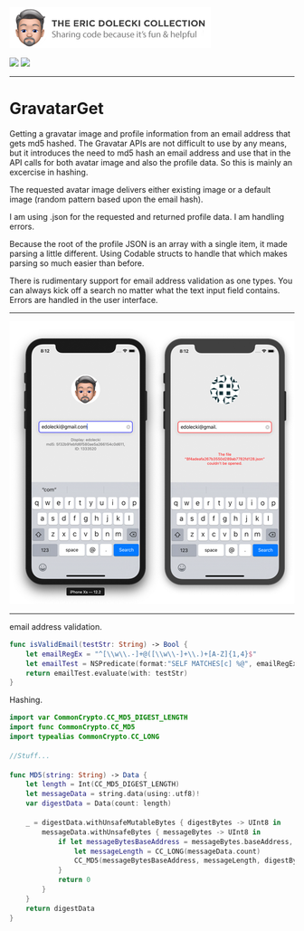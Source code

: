 ![badge](./ed-badge.png)

<img src="https://img.shields.io/badge/Team-UCD%20Prototyping-blue.svg"/> <img src="https://img.shields.io/badge/License-GNU%20GPLv3-blue.svg"/>

----

# GravatarGet
Getting a gravatar image and profile information from an email address that gets md5 hashed. The Gravatar APIs are not difficult to use by any means, but it introduces the need to md5 hash an email address and use that in the API calls for both avatar image and also the profile data. So this is mainly an excercise in hashing.

The requested avatar image delivers either existing image or a default image (random pattern based upon the email hash). 

I am using .json for the requested and returned profile data. I am handling errors.

Because the root of the profile JSON is an array with a single item, it made parsing a little different. Using Codable structs to handle that which makes parsing so much easier than before.

There is rudimentary support for email address validation as one types. You can always kick off a search no matter what the text input field contains. Errors are handled in the user interface.

----

![app](./app.png)

----

email address validation.

```swift
func isValidEmail(testStr: String) -> Bool {
    let emailRegEx = "^[\\w\\.-]+@([\\w\\-]+\\.)+[A-Z]{1,4}$"
    let emailTest = NSPredicate(format:"SELF MATCHES[c] %@", emailRegEx)
    return emailTest.evaluate(with: testStr)
}
```

Hashing.

```swift
import var CommonCrypto.CC_MD5_DIGEST_LENGTH
import func CommonCrypto.CC_MD5
import typealias CommonCrypto.CC_LONG

//Stuff...

func MD5(string: String) -> Data {
    let length = Int(CC_MD5_DIGEST_LENGTH)
    let messageData = string.data(using:.utf8)!
    var digestData = Data(count: length)
        
    _ = digestData.withUnsafeMutableBytes { digestBytes -> UInt8 in
        messageData.withUnsafeBytes { messageBytes -> UInt8 in
            if let messageBytesBaseAddress = messageBytes.baseAddress, let digestBytesBlindMemory = digestBytes.bindMemory(to: UInt8.self).baseAddress {
                let messageLength = CC_LONG(messageData.count)
                CC_MD5(messageBytesBaseAddress, messageLength, digestBytesBlindMemory)
            }
            return 0
        }
    }
    return digestData
}

```
